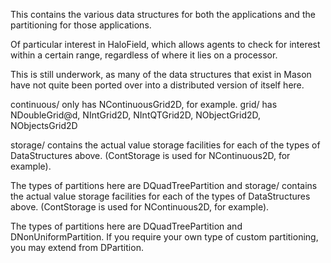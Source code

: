 This contains the various data structures for both the applications and the partitioning for those applications.

Of particular interest in HaloField, which allows agents to check for interest within a certain range, regardless of where it lies on a processor.

This is still underwork, as many of the data structures that exist in Mason have not quite been ported over into a distributed version of itself here.

continuous/ only has NContinuousGrid2D, for example.
grid/ has NDoubleGrid@d, NIntGrid2D, NIntQTGrid2D, NObjectGrid2D, NObjectsGrid2D

storage/ contains the actual value storage facilities for each of the types of DataStructures above. (ContStorage is used for NContinuous2D, for example).

The types of partitions here are DQuadTreePartition and
storage/ contains the actual value storage facilities for each of the types of DataStructures above. (ContStorage is used for NContinuous2D, for example).

The types of partitions here are DQuadTreePartition and DNonUniformPartition. If you require your own type of custom partitioning, you may extend from DPartition.


